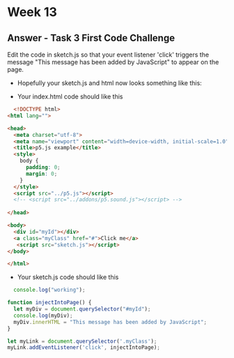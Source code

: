 # Week 13

## Answer - Task 3 First Code Challenge

Edit the code in sketch.js so that your event listener 'click' triggers the message "This message has been added by JavaScript" to appear on the page.      

- Hopefully your sketch.js and html now looks something like this:  

- Your index.html code should like this

```html
  <!DOCTYPE html>
<html lang="">

<head>
  <meta charset="utf-8">
  <meta name="viewport" content="width=device-width, initial-scale=1.0">
  <title>p5.js example</title>
  <style>
    body {
      padding: 0;
      margin: 0;
    }
  </style>
  <script src="../p5.js"></script>
  <!-- <script src="../addons/p5.sound.js"></script> -->
 
</head>

<body>
  <div id="myId"></div>
  <a class="myClass" href="#">Click me</a>
   <script src="sketch.js"></script>
</body>

</html>
```

- Your sketch.js code should like this

```javascript
  console.log("working");

function injectIntoPage() {
  let myDiv = document.querySelector("#myId");
  console.log(myDiv);
  myDiv.innerHTML = "This message has been added by JavaScript";
}

let myLink = document.querySelector('.myClass');
myLink.addEventListener('click', injectIntoPage);
```
